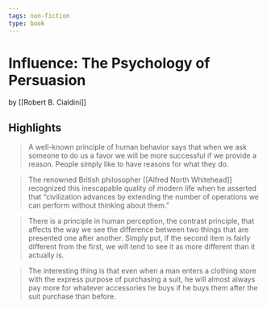 ```yaml
---
tags: non-fiction
type: book
---
```


# Influence: The Psychology of Persuasion
by [[Robert B. Cialdini]]

## Highlights
> A well-known principle of human behavior says that when we ask someone to do us a favor we will be more successful if we provide a reason. People simply like to have reasons for what they do.

> The renowned British philosopher [[Alfred North Whitehead]] recognized this inescapable quality of modern life when he asserted that “civilization advances by extending the number of operations we can perform without thinking about them.”

> There is a principle in human perception, the contrast principle, that affects the way we see the difference between two things that are presented one after another. Simply put, if the second item is fairly different from the first, we will tend to see it as more different than it actually is.

> The interesting thing is that even when a man enters a clothing store with the express purpose of purchasing a suit, he will almost always pay more for whatever accessories he buys if he buys them after the suit purchase than before.
